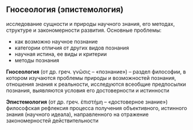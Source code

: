 ## Гносеология (эпистемология)
исследование сущности и природы научного знания, его методах, структуре и закономерности развития.
Основные проблемы:
* как возможно научное познание
* категории отличия от других видов познания
* научная истина, ее виды и критерии
* методы познания

**Гносеология** (от др. греч. γνῶσις – «познание») – раздел философии, в котором изучаются проблемы природы и возможностей познания, отношения знания к реальности, исследуются всеобщие предпосылки познания, выявляются условия его достоверности и истинности

**Эпистемология** (от др. греч. ἐπιστήμη – «достоверное знание») философская рефлексия процесса получения объективного, истинного знания (научного идеала), направленного на отражение закономерностей действительности